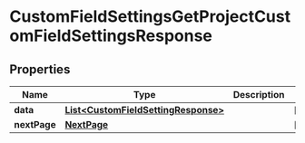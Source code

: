 

# CustomFieldSettingsGetProjectCustomFieldSettingsResponse


## Properties

| Name | Type | Description | Notes |
|------------ | ------------- | ------------- | -------------|
|**data** | [**List&lt;CustomFieldSettingResponse&gt;**](CustomFieldSettingResponse.md) |  |  [optional] |
|**nextPage** | [**NextPage**](NextPage.md) |  |  [optional] |



